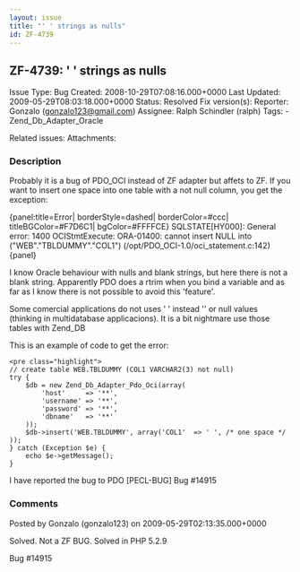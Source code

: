 ```yaml
---
layout: issue
title: "' ' strings as nulls"
id: ZF-4739
---
```


ZF-4739: ' ' strings as nulls
-----------------------------

 Issue Type: Bug Created: 2008-10-29T07:08:16.000+0000 Last Updated: 2009-05-29T08:03:18.000+0000 Status: Resolved Fix version(s): 
 Reporter:  Gonzalo (gonzalo123@gmail.com)  Assignee:  Ralph Schindler (ralph)  Tags: - Zend\_Db\_Adapter\_Oracle
 
 Related issues: 
 Attachments: 
### Description

Probably it is a bug of PDO\_OCI instead of ZF adapter but affets to ZF. If you want to insert one space into one table with a not null column, you get the exception:

{panel:title=Error| borderStyle=dashed| borderColor=#ccc| titleBGColor=#F7D6C1| bgColor=#FFFFCE} SQLSTATE[HY000]: General error: 1400 OCIStmtExecute: ORA-01400: cannot insert NULL into ("WEB"."TBLDUMMY"."COL1") (/opt/PDO\_OCI-1.0/oci\_statement.c:142) {panel}

I know Oracle behaviour with nulls and blank strings, but here there is not a blank string. Apparently PDO does a rtrim when you bind a variable and as far as I know there is not possible to avoid this 'feature'.

Some comercial applications do not uses ' ' instead '' or null values (thinking in multidatabase applicacions). It is a bit nightmare use those tables with Zend\_DB

This is an example of code to get the error:

 
    <pre class="highlight">
    // create table WEB.TBLDUMMY (COL1 VARCHAR2(3) not null)
    try {
        $db = new Zend_Db_Adapter_Pdo_Oci(array(
            'host'     => '**',
            'username' => '**',
            'password' => '**',
            'dbname'   => '**'
        ));
        $db->insert('WEB.TBLDUMMY', array('COL1'  => ' ', /* one space */ ));
    } catch (Exception $e) {
        echo $e->getMessage();
    }


I have reported the bug to PDO [PECL-BUG] Bug #14915

 

 

### Comments

Posted by Gonzalo (gonzalo123) on 2009-05-29T02:13:35.000+0000

Solved. Not a ZF BUG. Solved in PHP 5.2.9

Bug #14915

 

 